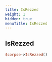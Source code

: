 ```yaml
---
title: IsRezzed
weight: 1
hidden: true
menuTitle: IsRezzed
---
```

## IsRezzed
```perl
$corpse->IsRezzed()
```